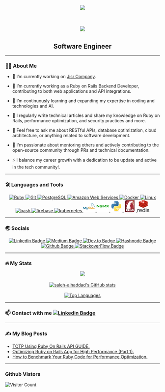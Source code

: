 <div align="center">
  <img
    src="https://i.giphy.com/media/v1.Y2lkPTc5MGI3NjExbW9qMXhrbDAzdXd6Z3Nrd3V5and0a2F2bGN2cXVua2dwczhnbGtxZCZlcD12MV9pbnRlcm5hbF9naWZfYnlfaWQmY3Q9dHM/3SL41WtN5l9DNdPJGs/giphy.gif"
    width="200" />
  <h1>
    <img
      src="https://readme-typing-svg.herokuapp.com/?font=Cairo&size=35&center=true&vCenter=true&width=500&height=80&duration=3000&lines=👋+مرحبا+بك;Hi+There!+👋;+I'm+Saleh+Salem+Alhaddad!;" />
  </h1>
  <h2><strong>Software Engineer</strong></h2>
</div>

---

### :man_technologist: About Me

* 🔭 I’m currently working on [Jisr Company](https://www.jisr.net/ar).

* 💼 I’m currently working as a Ruby on Rails Backend Developer, contributing to both web applications and API integrations.

* 🌱 I’m continuously learning and expanding my expertise in coding and technologies and AI.

* 📝 I regularly write technical articles and share my knowledge on Ruby on Rails, performance optimization, and security practices and more.

* 💬 Feel free to ask me about RESTful APIs, database optimization, cloud architecture, or anything related to software development.

* 🎯 I'm passionate about mentoring others and actively contributing to the open-source community through PRs and technical documentation.

* ⚡ I balance my career growth with a dedication to be update and active in the tech community!.

---

### :hammer_and_wrench: Languages and Tools

<div align="center">
  <a href="https://www.ruby-lang.org/en/" target="_blank" rel="noreferrer">
    <img src="https://raw.githubusercontent.com/danielcranney/readme-generator/main/public/icons/skills/ruby-colored.svg" width="36" height="36" alt="Ruby" />  
  </a>
  <a href="https://git-scm.com/" target="_blank" rel="noreferrer">
    <img src="https://raw.githubusercontent.com/danielcranney/readme-generator/main/public/icons/skills/git-colored.svg" width="36" height="36" alt="Git" />
  </a>
  <a href="https://www.postgresql.org/" target="_blank" rel="noreferrer">
  <img src="https://raw.githubusercontent.com/danielcranney/readme-generator/main/public/icons/skills/postgresql-colored.svg" width="36" height="36" alt="PostgreSQL" />
  </a>
  <a href="https://aws.amazon.com" target="_blank" rel="noreferrer">
    <img src="https://raw.githubusercontent.com/danielcranney/readme-generator/main/public/icons/skills/aws-colored.svg" width="36" height="36" alt="Amazon Web Services" />
  </a>
  <a href="https://www.docker.com/" target="_blank" rel="noreferrer">
  <img src="https://raw.githubusercontent.com/danielcranney/readme-generator/main/public/icons/skills/docker-colored.svg" width="36" height="36" alt="Docker" />
  </a>
  <a href="https://www.linux.org" target="_blank" rel="noreferrer">
  <img src="https://raw.githubusercontent.com/danielcranney/readme-generator/main/public/icons/skills/linux-colored.svg" width="36" height="36" alt="Linux" />
  </a>
  <a href="https://www.gnu.org/software/bash/" target="_blank" rel="noreferrer">
    <img src="https://www.vectorlogo.zone/logos/gnu_bash/gnu_bash-icon.svg" alt="bash" width="40" height="40" /> 
  </a>
  <a href="https://firebase.google.com/" target="_blank" rel="noreferrer">
    <img src="https://www.vectorlogo.zone/logos/firebase/firebase-icon.svg" alt="firebase" width="40" height="40" /> 
  </a>
  <a href="https://kubernetes.io" target="_blank" rel="noreferrer">
    <img src="https://www.vectorlogo.zone/logos/kubernetes/kubernetes-icon.svg" alt="kubernetes" width="40" height="40" />
  </a>
  <a href="https://www.mysql.com/" target="_blank" rel="noreferrer">
    <img src="https://raw.githubusercontent.com/devicons/devicon/master/icons/mysql/mysql-original-wordmark.svg" alt="mysql" width="40" height="40" /> 
  </a>
  <a href="https://www.nginx.com" target="_blank" rel="noreferrer">
    <img src="https://raw.githubusercontent.com/devicons/devicon/master/icons/nginx/nginx-original.svg" alt="nginx" width="40" height="40" /> 
  </a>
  <a href="https://www.python.org" target="_blank" rel="noreferrer">
    <img src="https://raw.githubusercontent.com/devicons/devicon/master/icons/python/python-original.svg" alt="python" width="40" height="40" /> 
  </a>
  <a href="https://rubyonrails.org" target="_blank" rel="noreferrer">
    <img src="https://raw.githubusercontent.com/devicons/devicon/master/icons/rails/rails-original-wordmark.svg" alt="rails" width="40" height="40" /> 
  </a>
  <a href="https://redis.io" target="_blank" rel="noreferrer">
    <img src="https://raw.githubusercontent.com/devicons/devicon/master/icons/redis/redis-original-wordmark.svg" alt="redis" width="40" height="40" /> 
  </a>
</div>

---

### :earth_asia: Socials

<div align="center">
  <a target="_blank" href="https://www.linkedin.com/in/saleh-salem-alhaddad-9b7b2a149/">
    <img src="https://img.shields.io/badge/LinkedIn-blue?style=for-the-badge&logo=linkedin&logoColor=white" alt="LinkedIn Badge" />
  </a>
  <a target="_blank" href="https://salehsalem.medium.com">
    <img src="https://img.shields.io/badge/Medium-red?style=for-the-badge&logo=medium&logoColor=white" alt="Medium Badge" />
  </a>
  <a target="_blank" href="https://dev.to/salehalhaddad01">
    <img src="https://img.shields.io/badge/devto-black?style=for-the-badge&logo=devto&logoColor=white" alt="Dev.to Badge" />
  </a>
  <a target="_blank" href="https://salehalhaddad.hashnode.dev">
    <img src="https://img.shields.io/badge/hashnode-blue?style=for-the-badge&logo=hashnode&logoColor=white" alt="Hashnode Badge" />
  </a>
  <a target="_blank" href="https://github.com/saleh-alhaddad">
    <img src="https://img.shields.io/badge/github-black?style=for-the-badge&logo=github&logoColor=white" alt="Github Badge" />
  </a>
  <a target="_blank" href="https://stackoverflow.com/users/14273170/saleh-alhaddad">
    <img src="https://img.shields.io/badge/stackoverflow-orange?style=for-the-badge&logo=stackoverflow&logoColor=white" alt="StackoverFlow Badge" />
  </a>
</div>

---

### :fire: My Stats

<div id="header" align="center">
  <a target="_blank" href="http://www.github.com/saleh-alhaddad"><img
    src="https://github-readme-streak-stats.herokuapp.com/?user=saleh-alhaddad&stroke=ffffff&background=1c1917&ring=0891b2&fire=0891b2&currStreakNum=ffffff&currStreakLabel=0891b2&sideNums=ffffff&sideLabels=ffffff&dates=ffffff&hide_border=true" /></a>
  <br>
  <br>
  <a target="_blank" href="http://www.github.com/saleh-alhaddad"><img
    src="https://github-readme-stats.vercel.app/api?username=saleh-alhaddad&show_icons=true&hide=&count_private=true&title_color=0891b2&text_color=ffffff&icon_color=0891b2&bg_color=1c1917&hide_border=true&show_icons=true"
    alt="saleh-alhaddad's GitHub stats" /></a>
  <br>
  <br>
  <a target="_blank" href="https://github.com/saleh-alhaddad" align="left"><img
    src="https://github-readme-stats.vercel.app/api/top-langs/?username=saleh-alhaddad&langs_count=10&title_color=0891b2&text_color=ffffff&icon_color=0891b2&bg_color=1c1917&hide_border=true&locale=en&custom_title=Top%20%Languages"
    alt="Top Languages" />
  </a>
</div>

---


### :mailbox: Contact with me [![Linkedin Badge](https://img.shields.io/badge/linkedin-blue?style=flat&logo=Linkedin&logoColor=white)](https://www.linkedin.com/in/saleh-salem-alhaddad-9b7b2a149/)

---

### :writing_hand: My Blog Posts

* [TOTP Using Ruby On Rails API GUIDE.](https://salehsalem.medium.com/totp-using-ruby-on-rails-api-guide-d719033ceb64)
* [Optimizing Ruby on Rails App for High Performance (Part 1).](https://salehsalem.medium.com/optimizing-ruby-on-rails-app-for-high-performance-part-1-1fc7b9ee5c5)
* [How to Benchmark Your Ruby Code for Performance Optimization.](https://salehsalem.medium.com/how-to-benchmark-your-ruby-code-for-performance-optimization-608ab916f5d0)

---

### Github Vistors
![Visitor Count](https://profile-counter.glitch.me/saleh-alhaddad/count.svg)
